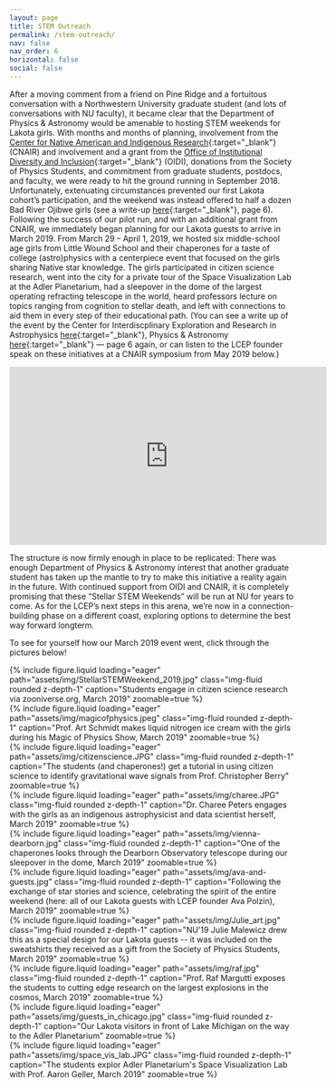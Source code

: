 ```yaml
---
layout: page
title: STEM Outreach
permalink: /stem-outreach/
nav: false
nav_order: 6
horizontal: false
social: false
---
```


After a moving comment from a friend on Pine Ridge and a fortuitous conversation with a Northwestern University graduate student (and lots of conversations with NU faculty), it became clear that the Department of Physics & Astronomy would be amenable to hosting STEM weekends for Lakota girls. With months and months of planning, involvement from the [Center for Native American and Indigenous Research](https://cnair.northwestern.edu){:target="_blank"} (CNAIR) and involvement and a grant from the [Office of Institutional Diversity and Inclusion](https://northwestern.edu/diversity/){:target="_blank"} (OIDI), donations from the Society of Physics Students, and commitment from graduate students, postdocs, and faculty, we were ready to hit the ground running in September 2018. Unfortunately, extenuating circumstances prevented our first Lakota cohort’s participation, and the weekend was instead offered to half a dozen Bad River Ojibwe girls (see a write-up [here](https://physics.northwestern.edu/about/department-newsletter/2018-fall-dimensions.pdf){:target="_blank"}, page 6). Following the success of our pilot run, and with an additional grant from CNAIR, we immediately began planning for our Lakota guests to arrive in March 2019. From March 29 – April 1, 2019,  we hosted six middle-school age girls from Little Wound School and their chaperones for a taste of college (astro)physics with a centerpiece event that focused on the girls sharing Native star knowledge. The girls participated in citizen science research, went into the city for a private tour of the Space Visualization Lab at the Adler Planetarium, had a sleepover in the dome of the largest operating refracting telescope in the world, heard professors lecture on topics ranging from cognition to stellar death, and left with connections to aid them in every step of their educational path. (You can see a write up of the event by the Center for Interdiscplinary Exploration and Research in Astrophysics [here](https://ciera.northwestern.edu/2019/05/28/lakota-stellar-stem-weekend/){:target="_blank"}, Physics & Astronomy [here](https://physics.northwestern.edu/about/department-newsletter/2019-spring-dimensions.pdf){:target="_blank"} — page 6 again,  or can listen to the LCEP founder speak on these initiatives at a CNAIR symposium from May 2019 below.)

<iframe width="560" height="315" src="https://www.youtube.com/embed/LYu68FY-9XU?si=fINaWx7WcvRGJgVs&amp;start=1001" title="YouTube video player" frameborder="0" allow="accelerometer; autoplay; clipboard-write; encrypted-media; gyroscope; picture-in-picture; web-share" referrerpolicy="strict-origin-when-cross-origin" allowfullscreen></iframe>

The structure is now firmly enough in place to be replicated: There was enough Department of Physics & Astronomy interest that another graduate student has taken up the mantle to try to make this initiative a reality again in the future. With continued support from OIDI and CNAIR, it is completely promising that these “Stellar STEM Weekends” will be run at NU for years to come. As for the LCEP’s next steps in this arena, we’re now in a connection-building phase on a different coast, exploring options to determine the best way forward longterm.

<!-- **In the meantime, with COVID-19 forcing all of our hands into virtual programming, we will be running a joint Yale-Northwestern Stellar STEM Weekend over Zoom, March 19-21, 2021. A unique opportunity, serving as a silver lining during a difficult period, we welcome pre-registration from Native youth in their freshman, sophomore, or junior year of high school. There is no cost to participate. To sign up, please fill out the form here:** -->

<!-- **Details will be sent out to enrolled participants as the weekend nears.** -->

To see for yourself how our March 2019 event went, click through the pictures below!

<!-- IMAGES HERE -->

<div class="row mt-3">
    <div class="col-sm mt-3 mt-md-0">
        {% include figure.liquid loading="eager" path="assets/img/StellarSTEMWeekend_2019.jpg" class="img-fluid rounded z-depth-1" caption="Students engage in citizen science research via zooniverse.org, March 2019" zoomable=true %}
    </div>
    <div class="col-sm mt-3 mt-md-0">
        {% include figure.liquid loading="eager" path="assets/img/magicofphysics.jpeg" class="img-fluid rounded z-depth-1" caption="Prof. Art Schmidt makes liquid nitrogen ice cream with the girls during his Magic of Physics Show, March 2019" zoomable=true %}
    </div>
    <div class="col-sm mt-3 mt-md-0">
        {% include figure.liquid loading="eager" path="assets/img/citizenscience.JPG" class="img-fluid rounded z-depth-1" caption="The students (and chaperones!) get a tutorial in using citizen science to identify gravitational wave signals from Prof. Christopher Berry" zoomable=true %}
    </div>
</div>

<div class="row mt-3">
    <div class="col-sm mt-3 mt-md-0">
        {% include figure.liquid loading="eager" path="assets/img/charee.JPG" class="img-fluid rounded z-depth-1" caption="Dr. Charee Peters engages with the girls as an indigenous astrophysicist and data scientist herself, March 2019" zoomable=true %}
    </div>
    <div class="col-sm mt-3 mt-md-0">
        {% include figure.liquid loading="eager" path="assets/img/vienna-dearborn.jpg" class="img-fluid rounded z-depth-1" caption="One of the chaperones looks through the Dearborn Observatory telescope during our sleepover in the dome, March 2019" zoomable=true %}
    </div>
    <div class="col-sm mt-3 mt-md-0">
        {% include figure.liquid loading="eager" path="assets/img/ava-and-guests.jpg" class="img-fluid rounded z-depth-1" caption="Following the exchange of star stories and science, celebrating the spirit of the entire weekend (here: all of our Lakota guests with LCEP founder Ava Polzin), March 2019" zoomable=true %}
    </div>
</div>

<div>
    <div class="col-sm mt-3 mt-md-0">
        {% include figure.liquid loading="eager" path="assets/img/Julie_art.jpg" class="img-fluid rounded z-depth-1" caption="NU'19 Julie Malewicz drew this as a special design for our Lakota guests -- it was included on the sweatshirts they received as a gift from the Society of Physics Students, March 2019" zoomable=true %}
    </div>
    <div class="col-sm mt-3 mt-md-0">
        {% include figure.liquid loading="eager" path="assets/img/raf.jpg" class="img-fluid rounded z-depth-1" caption="Prof. Raf Margutti exposes the students to cutting edge research on the largest explosions in the cosmos, March 2019" zoomable=true %}
    </div>
    <div class="col-sm mt-3 mt-md-0">
        {% include figure.liquid loading="eager" path="assets/img/guests_in_chicago.jpg" class="img-fluid rounded z-depth-1" caption="Our Lakota visitors in front of Lake Michigan on the way to the Adler Planetarium" zoomable=true %}
    </div>
    <div class="col-sm mt-3 mt-md-0">
        {% include figure.liquid loading="eager" path="assets/img/space_vis_lab.JPG" class="img-fluid rounded z-depth-1" caption="The students explor Adler Planetarium's Space Visualization Lab with Prof. Aaron Geller, March 2019" zoomable=true %}
    </div>
</div>